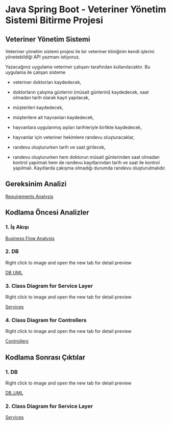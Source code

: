 # Java Spring Boot - Veteriner Yönetim Sistemi Bitirme Projesi

## Veteriner Yönetim Sistemi

Veteriner yönetim sistemi projesi ile bir veteriner kliniğinin kendi işlerini yönetebildiği API yazmanı istiyoruz.

Yazacağınız uygulama veteriner çalışanı tarafından kullanılacaktır. Bu uygulama ile çalışan sisteme

- veteriner doktorları kaydedecek,

- doktorların çalışma günlerini (müsait günlerini) kaydedecek, saat olmadan tarih olarak kayıt yapılacak,

- müşterileri kaydedecek,

- müşterilere ait hayvanları kaydedecek,

- hayvanlara uygulanmış aşıları tarihleriyle birlikte kaydedecek,

- hayvanlar için veteriner hekimlere randevu oluşturacaklar,

- randevu oluştururken tarih ve saat girilecek,

- randevu oluştururken hem doktorun müsait günlerinden saat olmadan kontrol yapılmalı hem de randevu kayıtlarından tarih ve saat ile kontrol yapılmalı. Kayıtlarda çakışma olmadığı durumda randevu oluşturulmalıdır.

## Gereksinim Analizi

[Requirements Analysis](readme_files/Requirements_Analysis.md)

## Kodlama Öncesi Analizler

### 1. İş Akışı

[Business Flow Analysis](readme_files/Flow_Chart_Diagrams.md)

### 2. DB

Right click to image and open the new tab for detail preview

[DB UML](documents/db_diagram/before/db_uml.svg)

### 3. Class Diagram for Service Layer

Right click to image and open the new tab for detail preview

[Services](documents/class_diagrams/services/before/service_classes.svg)

### 4. Class Diagram for Controllers

Right click to image and open the new tab for detail preview

[Controllers](documents/class_diagrams/services/before/contoller_classes.svg)

## Kodlama Sonrası Çıktılar

### 1. DB

Right click to image and open the new tab for detail preview

[DB_UML](documents/db_diagram/after/db_uml.svg)

### 2. Class Diagram for Service Layer

[Services](documents/class_diagrams/services/after/service_classes.svg)
